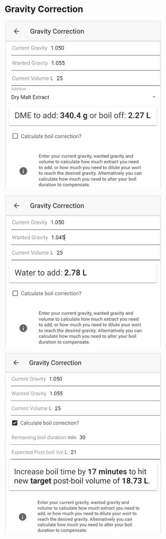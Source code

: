 # Gravity Correction

![Calculate how much DME to add or how much to boil off if gravity is too low](../.gitbook/assets/image%20%2815%29.png)

![Calculate how much water to add if gravity is too high](../.gitbook/assets/image%20%2819%29.png)

![Calculate how to correct the gravity by altering boil time if preferred](../.gitbook/assets/image%20%2817%29.png)

